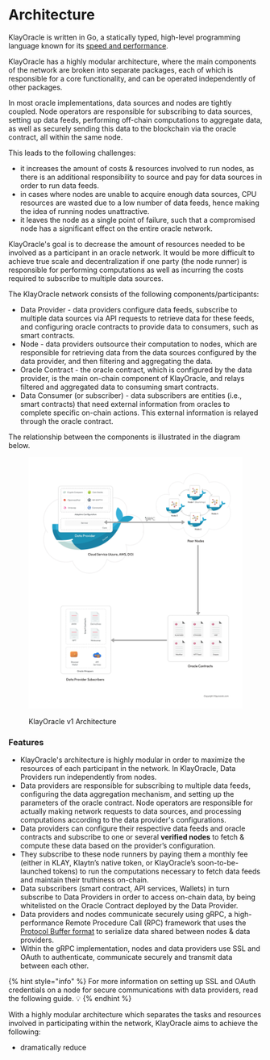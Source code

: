 # Architecture

KlayOracle is written in Go, a statically typed, high-level programming language known for its [speed and performance](https://www.bairesdev.com/blog/why-golang-is-so-fast-performance-analysis/).

KlayOracle has a highly modular architecture, where the main components of the network are broken into separate packages, each of which is responsible for a core functionality, and can be operated independently of other packages.

In most oracle implementations, data sources and nodes are tightly coupled. Node operators are responsible for subscribing to data sources, setting up data feeds, performing off-chain computations to aggregate data, as well as securely sending this data to the blockchain via the oracle contract, all within the same node.

This leads to the following challenges:

* it increases the amount of costs & resources involved to run nodes, as there is an additional responsibility to source and pay for data sources in order to run data feeds.
* in cases where nodes are unable to acquire enough data sources, CPU resources are wasted due to a low number of data feeds, hence making the idea of running nodes unattractive.
* it leaves the node as a single point of failure, such that a compromised node has a significant effect on the entire oracle network.

KlayOracle's goal is to decrease the amount of resources needed to be involved as a participant in an oracle network. It would be more difficult to achieve true scale and decentralization if one party (the node runner) is responsible for performing computations as well as incurring the costs required to subscribe to multiple data sources.

The KlayOracle network consists of the following components/participants:

* Data Provider - data providers configure data feeds, subscribe to multiple data sources via API requests to retrieve data for these feeds, and configuring oracle contracts to provide data to consumers, such as smart contracts.
* Node - data providers outsource their computation to nodes, which are responsible for retrieving data from the data sources configured by the data provider, and then filtering and aggregating the data.
* Oracle Contract - the oracle contract, which is configured by the data provider, is the main on-chain component of KlayOracle, and relays filtered and aggregated data to consuming smart contracts.
* Data Consumer (or subscriber) - data subscribers are entities (i.e., smart contracts) that need external information from oracles to complete specific on-chain actions. This external information is relayed through the oracle contract.

The relationship between the components is illustrated in the diagram below.

<figure><img src="../.gitbook/assets/image.png" alt="" width="563"><figcaption><p>KlayOracle v1 Architecture</p></figcaption></figure>

### Features

* KlayOracle's architecture is highly modular in order to maximize the resources of each participant in the network. In KlayOracle, Data Providers run independently from nodes.
* Data providers are responsible for subscribing to multiple data feeds, configuring the data aggregation mechanism, and setting up the parameters of the oracle contract. Node operators are responsible for actually making network requests to data sources, and processing computations according to the data provider's configurations.
* Data providers can configure their respective data feeds and oracle contracts and subscribe to one or several **verified nodes** to fetch & compute these data based on the provider’s configuration.
* They subscribe to these node runners by paying them a monthly fee (either in KLAY, Klaytn’s native token, or KlayOracle’s soon-to-be-launched tokens) to run the computations necessary to fetch data feeds and maintain their truthiness on-chain.
* Data subscribers (smart contract, API services, Wallets) in turn subscribe to Data Providers in order to access on-chain data, by being whitelisted on the Oracle Contract deployed by the Data Provider.
* Data providers and nodes communicate securely using gRPC, a high-performance Remote Procedure Call (RPC) framework that uses the [Protocol Buffer format](https://grpc.io/docs/what-is-grpc/introduction/#working-with-protocol-buffers) to serialize data shared between nodes & data providers.
* Within the gRPC implementation, nodes and data providers use SSL and OAuth to authenticate, communicate securely and transmit data between each other.

{% hint style="info" %}
For more information on setting up SSL and OAuth credentials on a node for secure communications with data providers, read the following guide. 💡&#x20;
{% endhint %}

With a highly modular architecture which separates the tasks and resources involved in participating within the network, KlayOracle aims to achieve the following:

* dramatically reduce&#x20;
